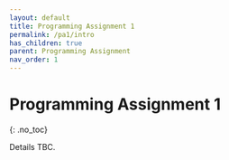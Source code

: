 ```yaml
---
layout: default
title: Programming Assignment 1
permalink: /pa1/intro
has_children: true
parent: Programming Assignment
nav_order: 1
---
```


# Programming Assignment 1 
{: .no_toc}

Details TBC.